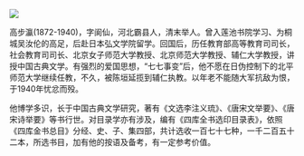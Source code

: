 ![](https://s2.loli.net/2022/08/13/rJDS4zZLlmaH6vy.png)

高步瀛(1872-1940)，字阆仙，河北霸县人，清末举人。曾入莲池书院学习、为桐城吴汝伦的高足，后赴日本弘文学院留学。回国后，历任教育部高等教育司司长，社会教育司司长、北京女子师范大学教授、北京师范大学教授、辅仁大学教授，讲授中国古典文学。有强烈的爱国思想，“七七事变”后，他不愿在日伪控制下的北平师范大学继续任教，不久，被陈垣延揽到辅仁执教。以年老不能随大军抗敌为恨，于1940年忧忿而殁。

他博学多识，长于中国古典文学研究，著有《文选李注义琉》、《唐宋文举要》、《唐宋诗举要》等书行世。对目录学亦有涉及，编有《四库全书选印目录表》，依照《四库金书总目》分经、史、子、集四部，共计选收一百七十七种，一千二百五十二本，所选书目，加有他的按语及备考，有一定参考价值。